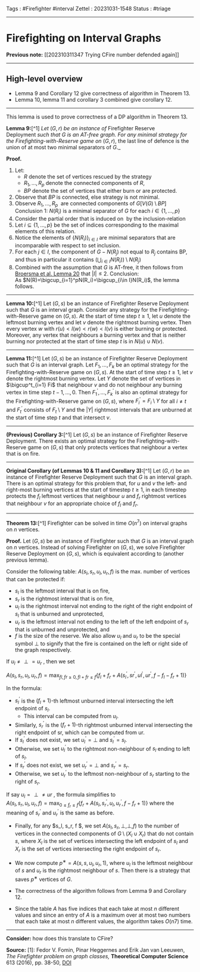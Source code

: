 Tags : #Firefighter #interval 
Zettel :  20231031-1548
Status : #triage 

-----

# Firefighting on Interval Graphs

**Previous note:** [[202310311347 Trying CFire number defended again]]

-----

## High-level overview

 - Lemma 9 and Corollary 12 give correctness of algorithm in Theorem 13.
 - Lemma 10, lemma 11 and corollary 3 combined give corollary 12.



-----


This lemma is used to prove correctness of a DP algorithm in Theorem 13.

**Lemma 9:**[^1] _Let_ $(G, r)$ _be an instance of_ Firefighter Reserve Deployment _such that $G$ is an AT-free graph. For any minimal strategy for the Firefighting-with-Reserve game on_ $(G, r)$, the last line of defence is the union of at most two minimal separators of $G$._

**Proof.**
1. Let:
	 - $R$ denote the set of vertices rescued by the strategy 
	 - $R_1, \dots, R_p$ denote the connected components of $R$,
	 - $BP$ denote the set of vertices that either burn or are protected. 
2. Observe that $BP$ is connected, else strategy is not minimal. 
3. Observe $R_1, \dots, R_p$  are connected components of $G[V(G)\setminus BP]$
Conclusion 1: $N(R_i)$ is a minimal separator of $G$ for each $i\in\{1, \dots, p\}$
4. Consider the partial order that is induced on  by the inclusion-relation
5. Let $i\subseteq\{1, \dots, p\}$ be the set of indices corresponding to the maximal elements of this relation. 
6. Notice the elements of $\{N(R_i)\}_{i\in I}$ are minimal separators that are incomparable with respect to set inclusion. 
7. For each $j\in I$, the component of $G-N(R_j)$ not equal to $R_j$ contains BP, and thus in particular it contains $(\bigcup_{i\in I}N(R_i))\setminus N(R_j)$
8. Combined with the assumption that _G_ is AT-free, it then follows from [Broersma et al. Lemma 20](https://www.sciencedirect.com/science/article/pii/S0304397515010853#br0200) that $|I|\leq2$.
Conclusion: As $N(R)=\bigcup_{i=1}^pN(R_i)=\bigcup_{i\in I}N(R_i)$, the lemma follows. 

-----

**Lemma 10:**[^1] Let $(G,s)$ be an instance of Firefighter Reserve Deployment such that $G$ is an interval graph. Consider any strategy for the Firefighting-with-Reserve game on $(G, s)$. At the start of time step $t \geq 1$, let $u$ denote the leftmost burning vertex and let $v$ denote the rightmost burning vertex. Then every vertex $w$ with $r(u) < l(w) < r(w) < l(v)$ is either burning or protected. Moreover, any vertex that neighbours a burning vertex and that is neither burning nor protected at the start of time step $t$ is in $N(u) \cup N(v)$.

-----

**Lemma 11:**[^1] Let $(G,s)$ be an instance of Firefighter Reserve Deployment such that $G$ is an interval graph. Let $F_1, \dots, F_k$ be an optimal strategy for the Firefighting-with-Reserve game on $(G, s)$. At the start of time step $t\geq 1$, let $v$ denote the rightmost burning vertex. Let $Y$ denote the set of vertices in $\bigcup^t_{i=1} Fi$ that neighbour $v$ and do not neighbour any burning vertex in time step $t − 1,...,0$. Then $F_1^\prime,\dots,F_k^\prime$ is also an optimal strategy for the Firefighting-with-Reserve game on $(G,s)$, where $F_i^\prime=F_i \setminus Y$ for all $i\neq t$ and $F_t^\prime$ consists of $F_t\setminus Y$ and the $|Y|$ rightmost intervals that are unburned at the start of time step $t$ and that intersect $v$.

-----

**(Previous) Corollary 3:**[^1] Let $(G, s)$ be an instance of Firefighter Reserve Deployment. There exists an optimal strategy for the Firefighting-with- Reserve game on $(G , s)$ that only protects vertices that neighbour a vertex that is on fire.

-----

**Original Corollary (of Lemmas 10 & 11 and Corollary 3):**[^1] Let $(G, r)$ be an instance of Firefighter Reserve Deployment such that $G$ is an interval graph. There is an optimal strategy for this problem that, for $u$ and $v$ the left- and right-most burning vertices at the start of timestep $t\geq 1$, in each timestep protects the $f_l$ leftmost vertices that neighbour $u$ and $f_r$ rightmost vertices that neighbour $v$ for an appropriate choice of $f_l$ and $f_r$.

-----

**Theorem 13:**[^1] Firefighter can be solved in time $O(n^7)$ on interval graphs on $n$ vertices.

**Proof.**
Let ($G,s)$ be an instance of Firefighter such that $G$ is an interval graph on $n$ vertices. Instead of solving Firefighter on $(G , s)$, we solve Firefighter Reserve Deployment on $(G , s)$, which is equivalent according to (another previous lemma).

Consider the following table: $A(s_l,s_r,u_l,u_r,f)$ is the max. number of vertices that can be protected if:
 - $s_l$ is the leftmost interval that is on fire, 
 - $s_r$ is the rightmost interval that is on fire,
 - $u_l$ is the rightmost interval not ending to the right of the right endpoint of $s_l$ that is unburned and unprotected, 
 - $u_r$ is the leftmost interval not ending to the left of the left endpoint of $s_r$ that is unburned and unprotected, and 
 - $f$ is the size of the reserve. 
We also allow $u_l$ and $u_r$ to be the special symbol $\perp$ to signify that the fire is contained on the left or right side of the graph respectively.

If $u_l \neq\perp = u_r$ , then we set

$A(s_l,s_r,u_l,u_r,f)= \displaystyle\textrm{max}_{fl,fr≥0, fl+fr≤f} \{f_l+f_r+A(s_l^\prime,sr^\prime,ul^\prime,ur^\prime,f−f_l−f_r+1)\}$

In the formula:
 - $s_l^\prime$ is the $(f_l +1$)-th leftmost unburned interval intersecting the left endpoint of $s_l$. 
	 - This interval can be computed from $u_l$.
 - Similarly, $s_r^\prime$ is the $(f_r +1)$-th rightmost unburned interval intersecting the right endpoint of sr, which can be computed from ur. 
 - If $s_l^\prime$ does not exist, we set $u_l^\prime=\perp$ and $s_l^\prime=s_l$. 
 - Otherwise, we set $u_l^\prime$ to the rightmost non-neighbour of $s_l$ ending to left of $s_l$. 
 - If $s_r^\prime$ does not exist, we set $u_r^\prime=\perp$ and $s_r^\prime=s_r$. 
 - Otherwise, we set $u_r^\prime$ to the leftmost non-neighbour of $s_r$ starting to the right of $s_r$.

If say $u_l =\perp\neq ur$ , the formula simplifies to  
$A(s_l,s_r,u_l,u_r,f)= \textrm{max}_{0≤f_r≤f}\{f_r+A(s_l,s_r^\prime,u_l,u_r^\prime,f−f_r+1)\}$
where the meaning of $s_r^\prime$ and $u_r^\prime$ is the same as before. 
 
 - Finally, for any $s_l, s_r, f $, we set $A(s_l, s_r, \perp, \perp, f)$ to the number of vertices in the connected components of $G \setminus(X_l \cup X_r)$ that do not contain $s$, where $X_l$ is the set of vertices intersecting the left endpoint of $s_l$ and $X_r$ is the set of vertices intersecting the right endpoint of $s_r$.

 - We now compute $p^∗=A(s,s,u_l,u_r,1)$, where $u_l$ is the leftmost neighbour of $s$ and $u_r$ is the rightmost neighbour of $s$. Then there is a strategy that saves $p^∗$ vertices of $G$.

 - The correctness of the algorithm follows from Lemma 9 and Corollary 12. 
 - Since the table $A$ has five indices that each take at most $n$ different values and since an entry of $A$ is a maximum over at most two numbers that each take at most $n$ different values, the algorithm takes $O(n7)$ time.



-----
 
**Consider:** how does this translate to CFire?


**Source:** 
[1]: Fedor V. Fomin, Pinar Heggernes and Erik Jan van Leeuwen, _The Firefighter problem on graph classes,_ **Theoretical Computer Science** 613 (2016), pp. 38-50, [DOI](https://doi.org/10.1016/j.tcs.2015.11.024)

